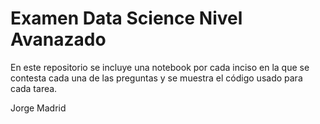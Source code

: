 # Examen Data Science Nivel Avanazado
En este repositorio se incluye una notebook por cada inciso en la que se contesta cada una de las preguntas y se muestra el código usado para cada tarea.

Jorge Madrid
